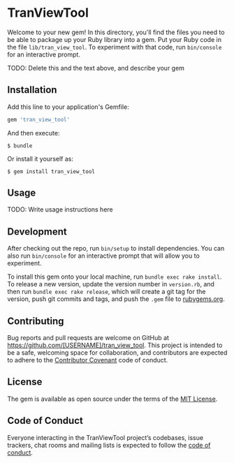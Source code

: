 # TranViewTool

Welcome to your new gem! In this directory, you'll find the files you need to be able to package up your Ruby library into a gem. Put your Ruby code in the file `lib/tran_view_tool`. To experiment with that code, run `bin/console` for an interactive prompt.

TODO: Delete this and the text above, and describe your gem

## Installation

Add this line to your application's Gemfile:

```ruby
gem 'tran_view_tool'
```

And then execute:

    $ bundle

Or install it yourself as:

    $ gem install tran_view_tool

## Usage

TODO: Write usage instructions here

## Development

After checking out the repo, run `bin/setup` to install dependencies. You can also run `bin/console` for an interactive prompt that will allow you to experiment.

To install this gem onto your local machine, run `bundle exec rake install`. To release a new version, update the version number in `version.rb`, and then run `bundle exec rake release`, which will create a git tag for the version, push git commits and tags, and push the `.gem` file to [rubygems.org](https://rubygems.org).

## Contributing

Bug reports and pull requests are welcome on GitHub at https://github.com/[USERNAME]/tran_view_tool. This project is intended to be a safe, welcoming space for collaboration, and contributors are expected to adhere to the [Contributor Covenant](http://contributor-covenant.org) code of conduct.

## License

The gem is available as open source under the terms of the [MIT License](https://opensource.org/licenses/MIT).

## Code of Conduct

Everyone interacting in the TranViewTool project’s codebases, issue trackers, chat rooms and mailing lists is expected to follow the [code of conduct](https://github.com/[USERNAME]/tran_view_tool/blob/master/CODE_OF_CONDUCT.md).
